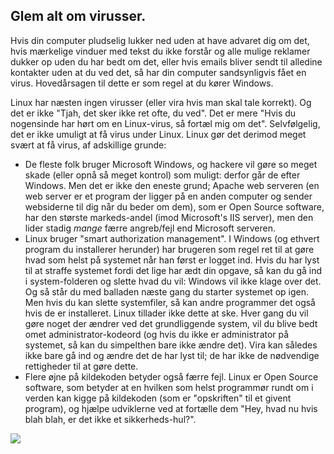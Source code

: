 



<h2>Glem alt om virusser.</h2>

Hvis din computer pludselig lukker ned uden at have advaret dig om det, hvis mærkelige vinduer med tekst du ikke forstår og alle mulige reklamer dukker op uden du har bedt om det, eller hvis emails bliver sendt til alledine kontakter uden at du ved det, så har din computer sandsynligvis fået en virus. Hovedårsagen til dette er som regel at du kører Windows.

Linux har næsten ingen virusser (eller vira hvis man skal tale korrekt). Og det er ikke "Tjah, det sker ikke ret ofte, du ved". Det er mere "Hvis du nogensinde har hørt om en Linux-virus, så fortæl mig om det". Selvfølgelig, det er ikke umuligt at få virus under Linux. Linux gør det derimod meget svært at få virus, af adskillige grunde:

<ul>

<li>De fleste folk bruger Microsoft Windows, og hackere vil gøre so meget skade (eller opnå så meget kontrol) som muligt: derfor går de efter Windows. Men det er ikke den eneste grund; Apache web serveren (en web server er et program der ligger på en anden computer og sender websiderne til dig når du beder om dem), som er Open Source software, har den største markeds-andel (imod Microsoft's IIS server), men den lider stadig <i>mange</i> færre angreb/fejl end Microsoft serveren.</li>

<li>Linux bruger "smart authorization management". I Windows (og ethvert program du installerer herunder) har brugeren som regel ret til at gøre hvad som helst på systemet når han først er logget ind. Hvis du har lyst til at straffe systemet fordi det lige har ædt din opgave, så kan du gå ind i system-folderen og slette hvad du vil: Windows vil ikke klage over det. Og så står du med balladen næste gang du starter systemet op igen. Men hvis du kan slette systemfiler, så kan andre programmer det også hvis de er installeret. Linux tillader ikke dette at ske. Hver gang du vil gøre noget der ændrer ved det grundliggende system, vil du blive bedt omet administrator-kodeord (og hvis du ikke er administrator på systemet, så kan du simpelthen bare ikke ændre det). Vira kan således ikke bare gå ind og ændre det de har lyst til; de har ikke de nødvendige rettigheder til at gøre dette.</li>

<li>Flere øjne på kildekoden betyder også færre fejl. Linux er Open Source software, som betyder at en hvilken som helst programmør rundt om i verden kan kigge på kildekoden (som er "opskriften" til et givent program), og hjælpe udviklerne ved at fortælle dem "Hey, hvad nu hvis blah blah, er det ikke et sikkerheds-hul?".</li>

</ul>

<img src="Images/viruses_thumb.png" />





